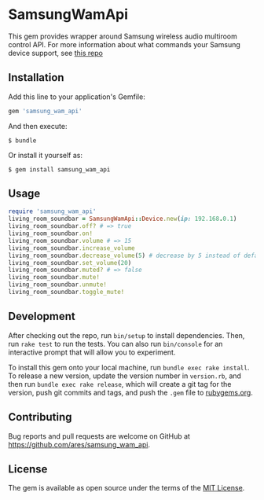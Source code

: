 # SamsungWamApi

This gem provides wrapper around Samsung wireless audio multiroom control API. For more information about what commands your Samsung device support, see [this repo](https://github.com/bacl/WAM_API_DOC)

## Installation

Add this line to your application's Gemfile:

```ruby
gem 'samsung_wam_api'
```

And then execute:

    $ bundle

Or install it yourself as:

    $ gem install samsung_wam_api

## Usage

```ruby
require 'samsung_wam_api'
living_room_soundbar = SamsungWamApi::Device.new(ip: 192.168.0.1)
living_room_soundbar.off? # => true
living_room_soundbar.on!
living_room_soundbar.volume # => 15
living_room_soundbar.increase_volume
living_room_soundbar.decrease_volume(5) # decrease by 5 instead of default 1
living_room_soundbar.set_volume(20)
living_room_soundbar.muted? # => false
living_room_soundbar.mute!
living_room_soundbar.unmute!
living_room_soundbar.toggle_mute!

```

## Development

After checking out the repo, run `bin/setup` to install dependencies. Then, run `rake test` to run the tests. You can also run `bin/console` for an interactive prompt that will allow you to experiment.

To install this gem onto your local machine, run `bundle exec rake install`. To release a new version, update the version number in `version.rb`, and then run `bundle exec rake release`, which will create a git tag for the version, push git commits and tags, and push the `.gem` file to [rubygems.org](https://rubygems.org).

## Contributing

Bug reports and pull requests are welcome on GitHub at https://github.com/ares/samsung_wam_api.


## License

The gem is available as open source under the terms of the [MIT License](http://opensource.org/licenses/MIT).

